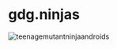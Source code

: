 # gdg.ninjas

![teenagemutantninjaandroids](https://cloud.githubusercontent.com/assets/1076654/10588814/722eb8de-767e-11e5-9714-9bc9626dcc93.jpg)
